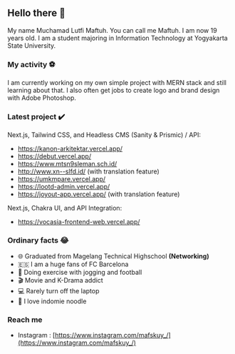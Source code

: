 ## Hello there 👋
My name Muchamad Lutfi Maftuh. You can call me Maftuh. I am now 19 years old. I am a student majoring in Information Technology at Yogyakarta State University.

### My activity ⚽
I am currently working on my own simple project with MERN stack and still learning about that. I also often get jobs to create logo and brand design with Adobe Photoshop.

### Latest project ✔️
Next.js, Tailwind CSS, and Headless CMS (Sanity & Prismic) / API:
- https://kanon-arkitektar.vercel.app/
- https://debut.vercel.app/
- https://www.mtsn9sleman.sch.id/
- http://www.xn--slfd.id/ (with translation feature)
- https://umkmpare.vercel.app/
- https://lootd-admin.vercel.app/
- https://joyout-app.vercel.app/ (with translation feature)


Next.js, Chakra UI, and API Integration:
- https://vocasia-frontend-web.vercel.app/


### Ordinary facts 😂

 - 🌐 Graduated from  Magelang Technical Highschool **(Networking)**
 - 🇪🇸 I am a huge fans of FC Barcelona 
 - 🏃 Doing exercise with jogging and football
 - 🎬 Movie and K-Drama addict 
 - 💻 Rarely turn off the laptop
 - 🍜 I love indomie noodle
 
### Reach me
 - Instagram	: [https://www.instagram.com/mafskuy_/](https://www.instagram.com/mafskuy_/)
